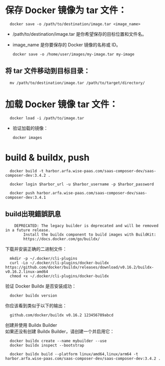 # 保存 Docker 镜像为 tar 文件：

      docker save -o /path/to/destination/image.tar <image_name>

- /path/to/destination/image.tar 是你希望保存的目标位置和文件名。  
- image_name 是你要保存的 Docker 镜像的名称或 ID。  

      docker save -o /home/user/images/my-image.tar my-image

## 将 tar 文件移动到目标目录：  

      mv /path/to/destination/image.tar /path/to/target/directory/

# 加载 Docker 镜像 tar 文件：  

      docker load -i /path/to/image.tar

- 验证加载的镜像：  

      docker images


# build & buildx, push

      docker build -t harbor.arfa.wise-paas.com/saas-composer-dev/saas-composer-dev:3.4.2 .  

      docker login $harbor_url -u $harbor_username -p $harbor_password  

      docker push harbor.arfa.wise-paas.com/saas-composer-dev/saas-composer-dev:3.4.1   

## build出現錯誤訊息  

        DEPRECATED: The legacy builder is deprecated and will be removed in a future release.
            Install the buildx component to build images with BuildKit:
            https://docs.docker.com/go/buildx/


下载并安装正确的二进制文件：

      mkdir -p ~/.docker/cli-plugins
      curl -Lo ~/.docker/cli-plugins/docker-buildx https://github.com/docker/buildx/releases/download/v0.16.2/buildx-v0.16.2.linux-amd64
      chmod +x ~/.docker/cli-plugins/docker-buildx

验证 Docker Buildx 是否安装成功：

      docker buildx version

你应该看到类似于以下的输出：

      github.com/docker/buildx v0.16.2 123456789abcd

创建并使用 Buildx Builder  
如果还没有创建 Buildx Builder，请创建一个并启用它：  

      docker buildx create --name mybuilder --use
      docker buildx inspect --bootstrap

      docker buildx build --platform linux/amd64,linux/arm64 -t harbor.arfa.wise-paas.com/saas-composer-dev/saas-composer-dev:3.4.2 .